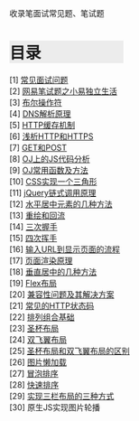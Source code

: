 
收录笔面试常见题、笔试题
# <div style="background-color:#ECECEC;width:40%">目录</div> 
[1] [常见面试问题](https://github.com/WaltTing/For-jobs/blob/master/%E5%B8%B8%E8%A7%81%E9%9D%A2%E8%AF%95%E9%97%AE%E9%A2%98.md)  
[2] [网易笔试题之小易独立生活](https://github.com/WaltTing/For-jobs/blob/master/%E7%BD%91%E6%98%93%E7%AC%94%E8%AF%95%E9%A2%98%E4%B9%8B%E5%B0%8F%E6%98%93%E7%8B%AC%E7%AB%8B%E7%94%9F%E6%B4%BB.md)   
[3] [布尔操作符](https://github.com/WaltTing/For-jobs/blob/master/%E5%B8%83%E5%B0%94%E6%93%8D%E4%BD%9C%E7%AC%A6.md)   
[4] [DNS解析原理](https://github.com/WaltTing/For-jobs/blob/master/DNS%E8%A7%A3%E6%9E%90%E5%8E%9F%E7%90%86.md)  
[5] [HTTP缓存机制](https://github.com/WaltTing/For-jobs/blob/master/HTTP%E7%BC%93%E5%AD%98%E6%9C%BA%E5%88%B6.md)  
[6] [浅析HTTP和HTTPS](https://github.com/WaltTing/For-jobs/blob/master/%E6%B5%85%E6%9E%90HTTP%E5%92%8CHTTPS.md)   
[7] [GET和POST](https://github.com/WaltTing/For-jobs/blob/master/GET%E5%92%8CPOST.md)  
[8] [OJ上的JS代码分析](https://github.com/WaltTing/For-jobs/blob/master/OJ%E4%B8%8A%E7%9A%84JS%E4%BB%A3%E7%A0%81%E5%88%86%E6%9E%90.md)   
[9] [OJ常用函数及方法](https://github.com/WaltTing/For-jobs/blob/master/OJ%E5%B8%B8%E7%94%A8%E5%87%BD%E6%95%B0%E5%8F%8A%E6%96%B9%E6%B3%95.md)  
[10] [CSS实现一个三角形](https://github.com/WaltTing/For-jobs/blob/master/CSS%E5%AE%9E%E7%8E%B0%E4%B8%80%E4%B8%AA%E4%B8%89%E8%A7%92%E5%BD%A2.md)  
[11] [jQuery链式调用原理](https://github.com/WaltTing/For-jobs/blob/master/jQuery%E9%93%BE%E5%BC%8F%E8%B0%83%E7%94%A8%E5%8E%9F%E7%90%86.md)  
[12] [水平居中元素的几种方法](https://github.com/WaltTing/For-jobs/blob/master/%E6%B0%B4%E5%B9%B3%E5%B1%85%E4%B8%AD%E5%85%83%E7%B4%A0%E7%9A%84%E5%87%A0%E7%A7%8D%E6%96%B9%E6%B3%95.md)   
[13] [重绘和回流](https://github.com/WaltTing/For-jobs/blob/master/%E9%87%8D%E7%BB%98%E5%92%8C%E5%9B%9E%E6%B5%81.md)   
[14] [三次握手](https://github.com/WaltTing/For-jobs/blob/master/%E4%B8%89%E6%AC%A1%E6%8F%A1%E6%89%8B.md)   
[15] [四次挥手 ](https://github.com/WaltTing/For-jobs/blob/master/%E5%9B%9B%E6%AC%A1%E6%8C%A5%E6%89%8B.md)    
[16] [输入URL到显示页面的流程 ](https://github.com/WaltTing/For-jobs/blob/master/%E8%BE%93%E5%85%A5URL%E5%88%B0%E6%98%BE%E7%A4%BA%E9%A1%B5%E9%9D%A2%E7%9A%84%E6%B5%81%E7%A8%8B.md)   
[17] [页面渲染原理](https://github.com/WaltTing/For-jobs/blob/master/%E9%A1%B5%E9%9D%A2%E6%B8%B2%E6%9F%93%E5%8E%9F%E7%90%86.md)    
[18] [垂直居中的几种方法](https://github.com/WaltTing/For-jobs/blob/master/%E5%9E%82%E7%9B%B4%E5%B1%85%E4%B8%AD%E7%9A%84%E5%87%A0%E7%A7%8D%E6%96%B9%E6%B3%95.md)   
[19] [Flex布局](https://github.com/WaltTing/For-jobs/blob/master/Flex%E5%B8%83%E5%B1%80.md)   
[20] [兼容性问题及其解决方案](https://github.com/WaltTing/For-jobs/blob/master/%E5%85%BC%E5%AE%B9%E6%80%A7%E9%97%AE%E9%A2%98%E5%8F%8A%E5%85%B6%E8%A7%A3%E5%86%B3%E6%96%B9%E6%A1%88.md)   
[21] [常见的HTTP状态码](https://github.com/WaltTing/For-jobs/blob/master/%E5%B8%B8%E8%A7%81%E7%9A%84HTTP%E7%8A%B6%E6%80%81%E7%A0%81.md)  
[22] [排列组合基础](https://github.com/WaltTing/For-jobs/blob/master/%E6%8E%92%E5%88%97%E7%BB%84%E5%90%88%E5%9F%BA%E7%A1%80.md)    
[23] [圣杯布局](https://github.com/WaltTing/For-jobs/blob/master/%E5%9C%A3%E6%9D%AF%E5%B8%83%E5%B1%80.html)   
[24] [双飞翼布局](https://github.com/WaltTing/For-jobs/blob/master/%E5%9C%A3%E6%9D%AF%E5%B8%83%E5%B1%80.html)   
[25] [圣杯布局和双飞翼布局的区别](https://github.com/WaltTing/For-jobs/blob/master/%E5%9C%A3%E6%9D%AF%E5%B8%83%E5%B1%80%E5%92%8C%E5%8F%8C%E9%A3%9E%E7%BF%BC%E5%B8%83%E5%B1%80%E7%9A%84%E5%8C%BA%E5%88%AB.md)    
[26] [图片懒加载](https://github.com/WaltTing/For-jobs/tree/master/%E6%87%92%E5%8A%A0%E8%BD%BD)   
[27] [冒泡排序](https://github.com/WaltTing/For-jobs/blob/master/%E5%86%92%E6%B3%A1%E6%8E%92%E5%BA%8F.js)   
[28] [快速排序](https://github.com/WaltTing/For-jobs/blob/master/%E5%BF%AB%E9%80%9F%E6%8E%92%E5%BA%8F.js)   
[29] [实现三栏布局的三种方式](https://github.com/WaltTing/For-jobs/blob/master/%E5%AE%9E%E7%8E%B0%E4%B8%89%E6%A0%8F%E5%B8%83%E5%B1%80%E7%9A%84%E4%B8%89%E7%A7%8D%E6%96%B9%E5%BC%8F.md)       
[30] 原生JS实现图片轮播